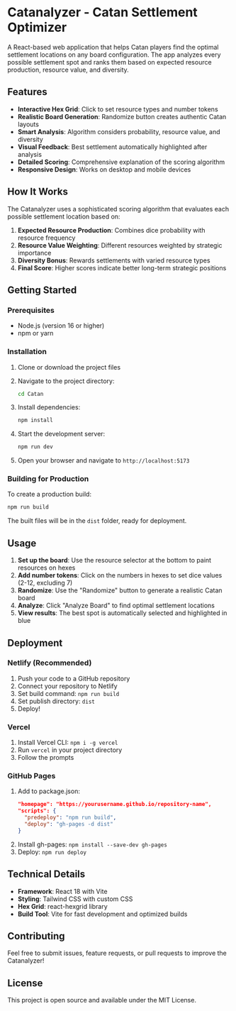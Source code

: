 # Catanalyzer - Catan Settlement Optimizer

A React-based web application that helps Catan players find the optimal settlement locations on any board configuration. The app analyzes every possible settlement spot and ranks them based on expected resource production, resource value, and diversity.

## Features

- **Interactive Hex Grid**: Click to set resource types and number tokens
- **Realistic Board Generation**: Randomize button creates authentic Catan layouts
- **Smart Analysis**: Algorithm considers probability, resource value, and diversity
- **Visual Feedback**: Best settlement automatically highlighted after analysis
- **Detailed Scoring**: Comprehensive explanation of the scoring algorithm
- **Responsive Design**: Works on desktop and mobile devices

## How It Works

The Catanalyzer uses a sophisticated scoring algorithm that evaluates each possible settlement location based on:

1. **Expected Resource Production**: Combines dice probability with resource frequency
2. **Resource Value Weighting**: Different resources weighted by strategic importance
3. **Diversity Bonus**: Rewards settlements with varied resource types
4. **Final Score**: Higher scores indicate better long-term strategic positions

## Getting Started

### Prerequisites

- Node.js (version 16 or higher)
- npm or yarn

### Installation

1. Clone or download the project files
2. Navigate to the project directory:
   ```bash
   cd Catan
   ```

3. Install dependencies:
   ```bash
   npm install
   ```

4. Start the development server:
   ```bash
   npm run dev
   ```

5. Open your browser and navigate to `http://localhost:5173`

### Building for Production

To create a production build:

```bash
npm run build
```

The built files will be in the `dist` folder, ready for deployment.

## Usage

1. **Set up the board**: Use the resource selector at the bottom to paint resources on hexes
2. **Add number tokens**: Click on the numbers in hexes to set dice values (2-12, excluding 7)
3. **Randomize**: Use the "Randomize" button to generate a realistic Catan board
4. **Analyze**: Click "Analyze Board" to find optimal settlement locations
5. **View results**: The best spot is automatically selected and highlighted in blue

## Deployment

### Netlify (Recommended)

1. Push your code to a GitHub repository
2. Connect your repository to Netlify
3. Set build command: `npm run build`
4. Set publish directory: `dist`
5. Deploy!

### Vercel

1. Install Vercel CLI: `npm i -g vercel`
2. Run `vercel` in your project directory
3. Follow the prompts

### GitHub Pages

1. Add to package.json:
   ```json
   "homepage": "https://yourusername.github.io/repository-name",
   "scripts": {
     "predeploy": "npm run build",
     "deploy": "gh-pages -d dist"
   }
   ```
2. Install gh-pages: `npm install --save-dev gh-pages`
3. Deploy: `npm run deploy`

## Technical Details

- **Framework**: React 18 with Vite
- **Styling**: Tailwind CSS with custom CSS
- **Hex Grid**: react-hexgrid library
- **Build Tool**: Vite for fast development and optimized builds

## Contributing

Feel free to submit issues, feature requests, or pull requests to improve the Catanalyzer!

## License

This project is open source and available under the MIT License. 
